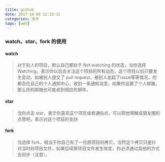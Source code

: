 ```yaml
---
title: github
date: 2017-10-08 22:10:12
categories: 技术
tags: [web] 
---
```

### watch、star、fork 的使用

#### watch
>对于别人的项目，默认自己都处于 Not watching 的状态，当你选择 Watching，表示你以后会关注这个项目的所有动态，这个项目以后只要发生变动，如被别人提交了 pull request、被别人发起了issue等等情况，你都会在自己的个人通知中心，收到一条通知消息，如果你设置了个人邮箱，那么你的邮箱也可能收到相应的邮件。

#### star

>当你点击 star，表示你喜欢这个项目或者通俗点，可以把他理解成朋友圈的点赞吧，表示对这个项目的支持

#### fork
>当选择 fork，相当于你自己有了一份原项目的拷贝，当然这个拷贝只是针对当时的项目文件，如果后续原项目文件发生改变，你必须通过其他的方式去同步（注意）。